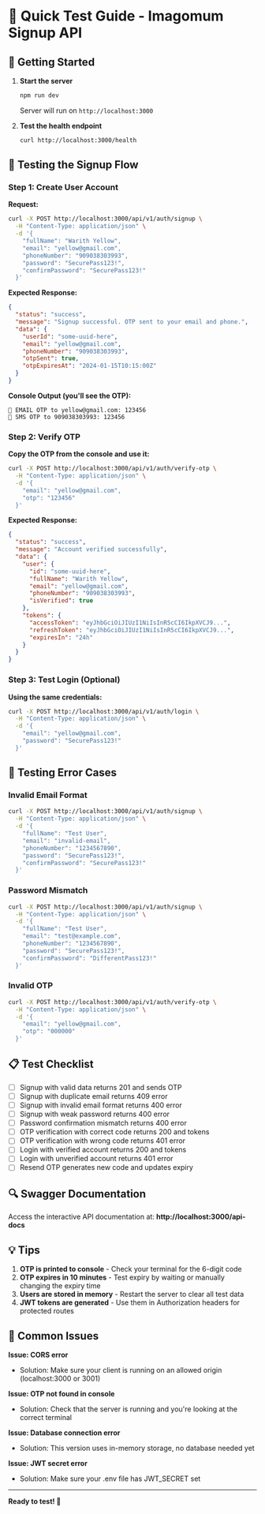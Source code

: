 # 🧪 Quick Test Guide - Imagomum Signup API

## 🚀 Getting Started

1. **Start the server**
   ```bash
   npm run dev
   ```
   Server will run on `http://localhost:3000`

2. **Test the health endpoint**
   ```bash
   curl http://localhost:3000/health
   ```

## 📱 Testing the Signup Flow

### Step 1: Create User Account

**Request:**
```bash
curl -X POST http://localhost:3000/api/v1/auth/signup \
  -H "Content-Type: application/json" \
  -d '{
    "fullName": "Warith Yellow",
    "email": "yellow@gmail.com",
    "phoneNumber": "909038303993",
    "password": "SecurePass123!",
    "confirmPassword": "SecurePass123!"
  }'
```

**Expected Response:**
```json
{
  "status": "success",
  "message": "Signup successful. OTP sent to your email and phone.",
  "data": {
    "userId": "some-uuid-here",
    "email": "yellow@gmail.com", 
    "phoneNumber": "909038303993",
    "otpSent": true,
    "otpExpiresAt": "2024-01-15T10:15:00Z"
  }
}
```

**Console Output (you'll see the OTP):**
```
📧 EMAIL OTP to yellow@gmail.com: 123456
📱 SMS OTP to 909038303993: 123456
```

### Step 2: Verify OTP

**Copy the OTP from the console and use it:**

```bash
curl -X POST http://localhost:3000/api/v1/auth/verify-otp \
  -H "Content-Type: application/json" \
  -d '{
    "email": "yellow@gmail.com",
    "otp": "123456"
  }'
```

**Expected Response:**
```json
{
  "status": "success",
  "message": "Account verified successfully",
  "data": {
    "user": {
      "id": "some-uuid-here",
      "fullName": "Warith Yellow",
      "email": "yellow@gmail.com",
      "phoneNumber": "909038303993",
      "isVerified": true
    },
    "tokens": {
      "accessToken": "eyJhbGciOiJIUzI1NiIsInR5cCI6IkpXVCJ9...",
      "refreshToken": "eyJhbGciOiJIUzI1NiIsInR5cCI6IkpXVCJ9...",
      "expiresIn": "24h"
    }
  }
}
```

### Step 3: Test Login (Optional)

**Using the same credentials:**

```bash
curl -X POST http://localhost:3000/api/v1/auth/login \
  -H "Content-Type: application/json" \
  -d '{
    "email": "yellow@gmail.com",
    "password": "SecurePass123!"
  }'
```

## 🔧 Testing Error Cases

### Invalid Email Format
```bash
curl -X POST http://localhost:3000/api/v1/auth/signup \
  -H "Content-Type: application/json" \
  -d '{
    "fullName": "Test User",
    "email": "invalid-email",
    "phoneNumber": "1234567890",
    "password": "SecurePass123!",
    "confirmPassword": "SecurePass123!"
  }'
```

### Password Mismatch
```bash
curl -X POST http://localhost:3000/api/v1/auth/signup \
  -H "Content-Type: application/json" \
  -d '{
    "fullName": "Test User",
    "email": "test@example.com",
    "phoneNumber": "1234567890",
    "password": "SecurePass123!",
    "confirmPassword": "DifferentPass123!"
  }'
```

### Invalid OTP
```bash
curl -X POST http://localhost:3000/api/v1/auth/verify-otp \
  -H "Content-Type: application/json" \
  -d '{
    "email": "yellow@gmail.com",
    "otp": "000000"
  }'
```

## 📋 Test Checklist

- [ ] Signup with valid data returns 201 and sends OTP
- [ ] Signup with duplicate email returns 409 error
- [ ] Signup with invalid email format returns 400 error
- [ ] Signup with weak password returns 400 error
- [ ] Password confirmation mismatch returns 400 error
- [ ] OTP verification with correct code returns 200 and tokens
- [ ] OTP verification with wrong code returns 401 error
- [ ] Login with verified account returns 200 and tokens
- [ ] Login with unverified account returns 401 error
- [ ] Resend OTP generates new code and updates expiry

## 🔍 Swagger Documentation

Access the interactive API documentation at:
**http://localhost:3000/api-docs**

## 💡 Tips

1. **OTP is printed to console** - Check your terminal for the 6-digit code
2. **OTP expires in 10 minutes** - Test expiry by waiting or manually changing the expiry time
3. **Users are stored in memory** - Restart the server to clear all test data
4. **JWT tokens are generated** - Use them in Authorization headers for protected routes

## 🐛 Common Issues

**Issue: CORS error**
- Solution: Make sure your client is running on an allowed origin (localhost:3000 or 3001)

**Issue: OTP not found in console**
- Solution: Check that the server is running and you're looking at the correct terminal

**Issue: Database connection error**
- Solution: This version uses in-memory storage, no database needed yet

**Issue: JWT secret error**
- Solution: Make sure your .env file has JWT_SECRET set

---

**Ready to test! 🚀** 